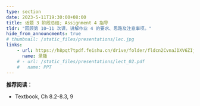 ```yaml
---
type: section
date: 2023-5-11T19:30:00+08:00
title: 话题 3 阶段总结; Assignment 4 指导
tldr: "回顾第 10~11 次课，讲解作业 4 的要求、思路及注意事项。"
hide_from_announcments: true
# thumbnail: /static_files/presentations/lec.jpg
links:
    - url: https://h8pqt7tpdf.feishu.cn/drive/folder/fldcn2CvnaJDXV6ZIjPGVVSacrd
      name: 录播
    # - url: /static_files/presentations/lect_02.pdf
    #   name: PPT
---
```


**推荐阅读：**

- Textbook, Ch 8.2-8.3, 9
